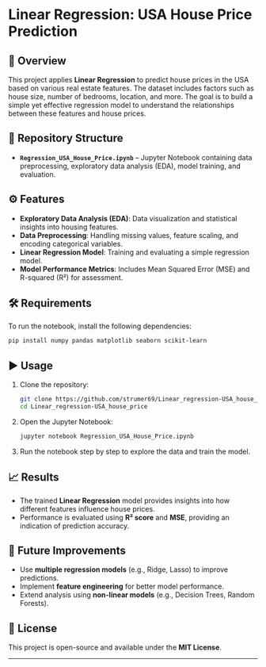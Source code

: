 

# **Linear Regression: USA House Price Prediction**  

## 📌 Overview  
This project applies **Linear Regression** to predict house prices in the USA based on various real estate features. The dataset includes factors such as house size, number of bedrooms, location, and more. The goal is to build a simple yet effective regression model to understand the relationships between these features and house prices.  

## 📂 Repository Structure  
- **`Regression_USA_House_Price.ipynb`** – Jupyter Notebook containing data preprocessing, exploratory data analysis (EDA), model training, and evaluation.  

## ⚙️ Features  
- **Exploratory Data Analysis (EDA)**: Data visualization and statistical insights into housing features.  
- **Data Preprocessing**: Handling missing values, feature scaling, and encoding categorical variables.  
- **Linear Regression Model**: Training and evaluating a simple regression model.  
- **Model Performance Metrics**: Includes Mean Squared Error (MSE) and R-squared (R²) for assessment.  

## 🛠 Requirements  
To run the notebook, install the following dependencies:  

```bash
pip install numpy pandas matplotlib seaborn scikit-learn
```

## ▶️ Usage  
1. Clone the repository:  
   ```bash
   git clone https://github.com/strumer69/Linear_regression-USA_house_price.git
   cd Linear_regression-USA_house_price
   ```
2. Open the Jupyter Notebook:  
   ```bash
   jupyter notebook Regression_USA_House_Price.ipynb
   ```
3. Run the notebook step by step to explore the data and train the model.  

## 📈 Results  
- The trained **Linear Regression** model provides insights into how different features influence house prices.  
- Performance is evaluated using **R² score** and **MSE**, providing an indication of prediction accuracy.  

## 📌 Future Improvements  
- Use **multiple regression models** (e.g., Ridge, Lasso) to improve predictions.  
- Implement **feature engineering** for better model performance.  
- Extend analysis using **non-linear models** (e.g., Decision Trees, Random Forests).  

## 📜 License  
This project is open-source and available under the **MIT License**.  

---

